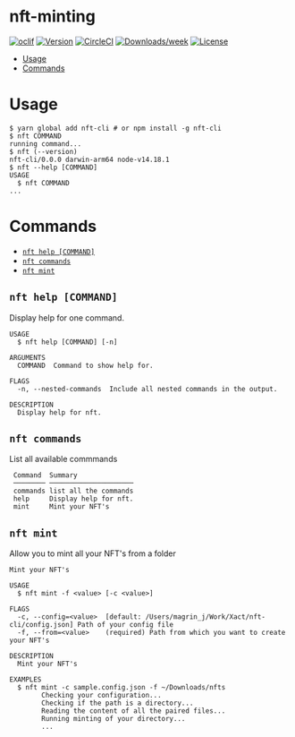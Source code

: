 # nft-minting

[![oclif](https://img.shields.io/badge/cli-oclif-brightgreen.svg)](https://github.com/Xact-Team/nft-cli)
[![Version](https://img.shields.io/npm/v/oclif-hello-world.svg)](https://npmjs.org/package/oclif-hello-world)
[![CircleCI](https://circleci.com/gh/oclif/hello-world/tree/main.svg?style=shield)](https://circleci.com/gh/oclif/hello-world/tree/main)
[![Downloads/week](https://img.shields.io/npm/dw/oclif-hello-world.svg)](https://npmjs.org/package/oclif-hello-world)
[![License](https://img.shields.io/npm/l/oclif-hello-world.svg)](https://github.com/oclif/hello-world/blob/main/package.json)

<!-- toc -->
* [Usage](#usage)
* [Commands](#commands)
<!-- tocstop -->
# Usage
<!-- usage -->
```shell
$ yarn global add nft-cli # or npm install -g nft-cli
$ nft COMMAND
running command...
$ nft (--version)
nft-cli/0.0.0 darwin-arm64 node-v14.18.1
$ nft --help [COMMAND]
USAGE
  $ nft COMMAND
...
```
<!-- usagestop -->
# Commands
<!-- commands -->
* [`nft help [COMMAND]`](#nft-help-command)
* [`nft commands`](#nft-commands)
* [`nft mint`](#nft-mint)

## `nft help [COMMAND]`

Display help for one command.

```shell
USAGE
  $ nft help [COMMAND] [-n]

ARGUMENTS
  COMMAND  Command to show help for.

FLAGS
  -n, --nested-commands  Include all nested commands in the output.

DESCRIPTION
  Display help for nft.
```

## `nft commands`

List all available commmands

```shell
 Command  Summary
 ──────── ─────────────────────
 commands list all the commands
 help     Display help for nft.
 mint     Mint your NFT's
```

## `nft mint`

Allow you to mint all your NFT's from a folder

```shell
Mint your NFT's

USAGE
  $ nft mint -f <value> [-c <value>]

FLAGS
  -c, --config=<value>  [default: /Users/magrin_j/Work/Xact/nft-cli/config.json] Path of your config file
  -f, --from=<value>    (required) Path from which you want to create your NFT's

DESCRIPTION
  Mint your NFT's

EXAMPLES
  $ nft mint -c sample.config.json -f ~/Downloads/nfts
        Checking your configuration...
        Checking if the path is a directory...
        Reading the content of all the paired files...
        Running minting of your directory...
        ...
```
<!-- commandsstop -->
